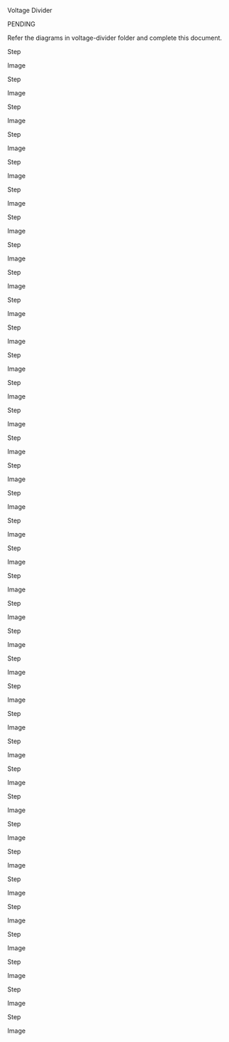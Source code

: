 Voltage Divider

PENDING

Refer the diagrams in voltage-divider folder and complete this document.

Step 

Image 


Step 

Image 


Step 

Image 


Step 

Image 


Step 

Image 


Step 

Image 


Step 

Image 


Step 

Image 


Step 

Image 


Step 

Image 


Step 

Image 


Step 

Image 


Step 

Image 


Step 

Image 


Step 

Image 


Step 

Image 


Step 

Image 


Step 

Image 


Step 

Image 


Step 

Image 


Step 

Image 


Step 

Image 


Step 

Image 


Step 

Image 


Step 

Image 


Step 

Image 


Step 

Image 


Step 

Image 


Step 

Image 


Step 

Image 


Step 

Image 


Step 

Image 


Step 

Image 


Step 

Image 


Step 

Image 


Step 

Image 



